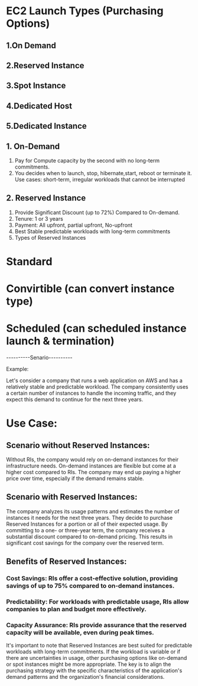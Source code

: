 # EC2 Launch Types (Purchasing Options)
## 1.On Demand 
## 2.Reserved Instance
## 3.Spot Instance
## 4.Dedicated Host
## 5.Dedicated Instance

## 1. On-Demand
1. Pay for Compute capacity by the second with no long-term commitments.
2. You decides when to launch, stop, hibernate,start, reboot or terminate it.
Use cases: 
short-term, irregular workloads that cannot be interrupted

## 2. Reserved Instance
1. Provide Significant Discount (up to 72%) Compared to On-demand.
2. Tenure: 1 or 3 years
3. Payment: All upfront, partial upfront, No-upfront
4. Best Stable predictable workloads with long-term commitments
5. Types of Reserved Instances
  # Standard
  # Convirtible (can convert instance type)
  # Scheduled (can scheduled instance launch & termination)
----------Senario----------

Example:

Let's consider a company that runs a web application on AWS and has a relatively stable and predictable workload. 
The company consistently uses a certain number of instances to handle the incoming traffic, and they expect this demand to continue for the next three years.

# Use Case:

## Scenario without Reserved Instances:

Without RIs, the company would rely on on-demand instances for their infrastructure needs. On-demand instances are flexible but come at a higher cost compared to RIs.
The company may end up paying a higher price over time, especially if the demand remains stable.

## Scenario with Reserved Instances:
The company analyzes its usage patterns and estimates the number of instances it needs for the next three years.
They decide to purchase Reserved Instances for a portion or all of their expected usage.
By committing to a one- or three-year term, the company receives a substantial discount compared to on-demand pricing.
This results in significant cost savings for the company over the reserved term.

## Benefits of Reserved Instances:
### Cost Savings: RIs offer a cost-effective solution, providing savings of up to 75% compared to on-demand instances.
### Predictability: For workloads with predictable usage, RIs allow companies to plan and budget more effectively.
### Capacity Assurance: RIs provide assurance that the reserved capacity will be available, even during peak times.

It's important to note that Reserved Instances are best suited for predictable workloads with long-term commitments. 
If the workload is variable or if there are uncertainties in usage, other purchasing options like on-demand or spot instances might be more appropriate. 
The key is to align the purchasing strategy with the specific characteristics of the application's demand patterns and the organization's financial considerations.
